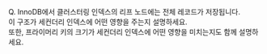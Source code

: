 Q. InnoDB에서 클러스터링 인덱스의 리프 노드에는 전체 레코드가 저장됩니다.   
이 구조가 세컨더리 인덱스에 어떤 영향을 주는지 설명하세요.  
또한, 프라이머리 키의 크기가 세컨더리 인덱스에 어떤 영향을 미치는지도 함께 설명하세요.
